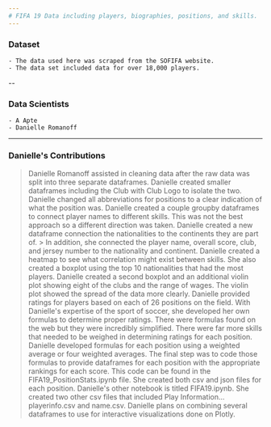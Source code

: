 ```yaml
---
# FIFA 19 Data including players, biographies, positions, and skills.
---
```

### Dataset
    - The data used here was scraped from the SOFIFA website. 
    - The data set included data for over 18,000 players.
--
### Data Scientists
    - A Apte
    - Danielle Romanoff
---
### Danielle's Contributions
> Danielle Romanoff assisted in cleaning data after the raw data was split into three separate dataframes.
> Danielle created smaller dataframes including the Club with Club Logo to isolate the two.
> Danielle changed all abbreviations for positions to a clear indication of what the position was.
> Danielle created a couple groupby dataframes to connect player names to different skills. This
> was not the best approach so a different direction was taken.
> Danielle created a new dataframe connection the nationalities to the continents they are part of. > In addition, she connected the player name, overall score, club, and jersey number to the
> nationality and continent.
> Danielle created a heatmap to see what correlation might exist between skills.
> She also created a boxplot using the top 10 nationalities that had the most players.
> Danielle created a second boxplot and an additional violin plot showing eight of the clubs and
> the range of wages. The violin plot showed the spread of the data more clearly.
> Danielle provided ratings for players based on each of 26 positions on the field. With Danielle's
> expertise of the sport of soccer, she developed her own formulas to determine proper ratings. 
> There were formulas found on the web but they were incredibly simplified. There were far more 
> skills that needed to be weighed in determining ratings for each position.
> Danielle developed formulas for each position using a weighted average or four weighted averages. 
> The final step was to code those formulas to provide dataframes for each position with the 
> appropriate rankings for each score. This code can be found in the FIFA19_PositionStats.ipynb
> file. She created both csv and json files for each position. Danielle's other notebook is titled
> FIFA19.ipynb. She created two other csv files that included Play Information... playerinfo.csv
> and name.csv. Danielle plans on combining several dataframes to use for interactive 
> visualizations done on Plotly.
